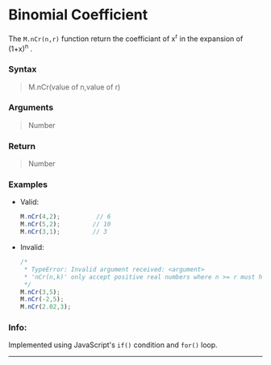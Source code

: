 # Binomial Coefficient 
The ``` M.nCr(n,r) ``` function return the coefficiant of x<sup>r</sup> in the expansion of (1+x)<sup>n</sup> .

### Syntax  
> M.nCr(value of n,value of r)  

### Arguments  
> Number  
    
### Return  
> Number
    
### Examples  
- Valid:  
    ```js
    M.nCr(4,2);          // 6  
    M.nCr(5,2);         // 10  
    M.nCr(3,1);         // 3
    ```  
- Invalid:  
    ```js
    /*
     * TypeError: Invalid argument received: <argument>
     * 'nCr(n,k)' only accept positive real numbers where n >= r must hold true.
     */
    M.nCr(3,5);
    M.nCr(-2,5);
    M.nCr(2.02,3);
    ```

### Info:
Implemented using JavaScript's `if()` condition and `for()` loop.

------





